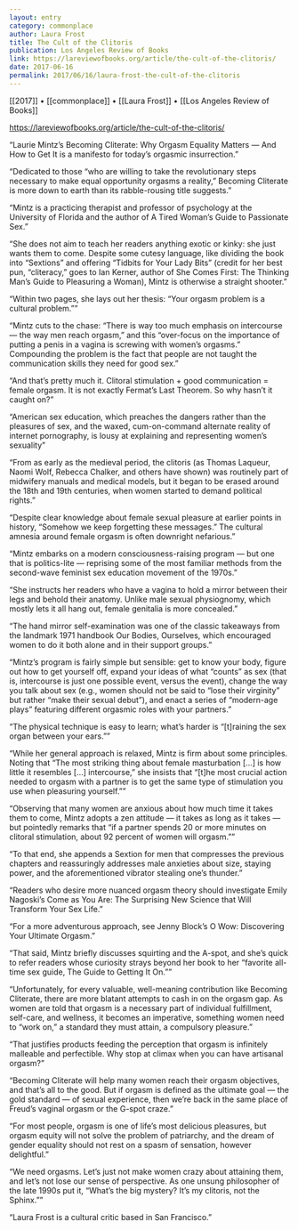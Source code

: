 ```yaml
---
layout: entry
category: commonplace
author: Laura Frost
title: The Cult of the Clitoris
publication: Los Angeles Review of Books
link: https://lareviewofbooks.org/article/the-cult-of-the-clitoris/
date: 2017-06-16
permalink: 2017/06/16/laura-frost-the-cult-of-the-clitoris
---
```


[[2017]] • [[commonplace]] • [[Laura Frost]] • [[Los Angeles Review of Books]] 

https://lareviewofbooks.org/article/the-cult-of-the-clitoris/

“Laurie Mintz’s Becoming Cliterate: Why Orgasm Equality Matters — And How to Get It is a manifesto for today’s orgasmic insurrection.”

“Dedicated to those “who are willing to take the revolutionary steps necessary to make equal opportunity orgasms a reality,” Becoming Cliterate is more down to earth than its rabble-rousing title suggests.”

“Mintz is a practicing therapist and professor of psychology at the University of Florida and the author of A Tired Woman’s Guide to Passionate Sex.”

“She does not aim to teach her readers anything exotic or kinky: she just wants them to come. Despite some cutesy language, like dividing the book into “Sextions” and offering “Tidbits for Your Lady Bits” (credit for her best pun, “cliteracy,” goes to Ian Kerner, author of She Comes First: The Thinking Man’s Guide to Pleasuring a Woman), Mintz is otherwise a straight shooter.”

“Within two pages, she lays out her thesis: “Your orgasm problem is a cultural problem.””

“Mintz cuts to the chase: “There is way too much emphasis on intercourse — the way men reach orgasm,” and this “over-focus on the importance of putting a penis in a vagina is screwing with women’s orgasms.” Compounding the problem is the fact that people are not taught the communication skills they need for good sex.”

“And that’s pretty much it. Clitoral stimulation + good communication = female orgasm. It is not exactly Fermat’s Last Theorem. So why hasn’t it caught on?”

“American sex education, which preaches the dangers rather than the pleasures of sex, and the waxed, cum-on-command alternate reality of internet pornography, is lousy at explaining and representing women’s sexuality”

“From as early as the medieval period, the clitoris (as Thomas Laqueur, Naomi Wolf, Rebecca Chalker, and others have shown) was routinely part of midwifery manuals and medical models, but it began to be erased around the 18th and 19th centuries, when women started to demand political rights.”

“Despite clear knowledge about female sexual pleasure at earlier points in history, “Somehow we keep forgetting these messages.” The cultural amnesia around female orgasm is often downright nefarious.”

“Mintz embarks on a modern consciousness-raising program — but one that is politics-lite — reprising some of the most familiar methods from the second-wave feminist sex education movement of the 1970s.”

“She instructs her readers who have a vagina to hold a mirror between their legs and behold their anatomy. Unlike male sexual physiognomy, which mostly lets it all hang out, female genitalia is more concealed.”

“The hand mirror self-examination was one of the classic takeaways from the landmark 1971 handbook Our Bodies, Ourselves, which encouraged women to do it both alone and in their support groups.”

“Mintz’s program is fairly simple but sensible: get to know your body, figure out how to get yourself off, expand your ideas of what “counts” as sex (that is, intercourse is just one possible event, versus the event), change the way you talk about sex (e.g., women should not be said to “lose their virginity” but rather “make their sexual debut”), and enact a series of “modern-age plays” featuring different orgasmic roles with your partners.”

“The physical technique is easy to learn; what’s harder is “[t]raining the sex organ between your ears.””

“While her general approach is relaxed, Mintz is firm about some principles. Noting that “The most striking thing about female masturbation […] is how little it resembles […] intercourse,” she insists that “[t]he most crucial action needed to orgasm with a partner is to get the same type of stimulation you use when pleasuring yourself.””

“Observing that many women are anxious about how much time it takes them to come, Mintz adopts a zen attitude — it takes as long as it takes — but pointedly remarks that “if a partner spends 20 or more minutes on clitoral stimulation, about 92 percent of women will orgasm.””

“To that end, she appends a Sextion for men that compresses the previous chapters and reassuringly addresses male anxieties about size, staying power, and the aforementioned vibrator stealing one’s thunder.”

“Readers who desire more nuanced orgasm theory should investigate Emily Nagoski’s Come as You Are: The Surprising New Science that Will Transform Your Sex Life.”

“For a more adventurous approach, see Jenny Block’s O Wow: Discovering Your Ultimate Orgasm.”

“That said, Mintz briefly discusses squirting and the A-spot, and she’s quick to refer readers whose curiosity strays beyond her book to her “favorite all-time sex guide, The Guide to Getting It On.””

“Unfortunately, for every valuable, well-meaning contribution like Becoming Cliterate, there are more blatant attempts to cash in on the orgasm gap. As women are told that orgasm is a necessary part of individual fulfillment, self-care, and wellness, it becomes an imperative, something women need to “work on,” a standard they must attain, a compulsory pleasure.”

“That justifies products feeding the perception that orgasm is infinitely malleable and perfectible. Why stop at climax when you can have artisanal orgasm?”

“Becoming Cliterate will help many women reach their orgasm objectives, and that’s all to the good. But if orgasm is defined as the ultimate goal — the gold standard — of sexual experience, then we’re back in the same place of Freud’s vaginal orgasm or the G-spot craze.”

“For most people, orgasm is one of life’s most delicious pleasures, but orgasm equity will not solve the problem of patriarchy, and the dream of gender equality should not rest on a spasm of sensation, however delightful.”

“We need orgasms. Let’s just not make women crazy about attaining them, and let’s not lose our sense of perspective. As one unsung philosopher of the late 1990s put it, “What’s the big mystery? It’s my clitoris, not the Sphinx.””

“Laura Frost is a cultural critic based in San Francisco.”

